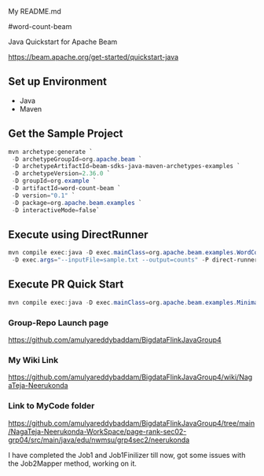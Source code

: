 My README.md

#word-count-beam

Java Quickstart for Apache Beam

<https://beam.apache.org/get-started/quickstart-java>

## Set up Environment

- Java
- Maven

## Get the Sample Project

```PowerShell
mvn archetype:generate `
 -D archetypeGroupId=org.apache.beam `
 -D archetypeArtifactId=beam-sdks-java-maven-archetypes-examples `
 -D archetypeVersion=2.36.0 `
 -D groupId=org.example `
 -D artifactId=word-count-beam `
 -D version="0.1" `
 -D package=org.apache.beam.examples `
 -D interactiveMode=false`
```

## Execute using DirectRunner

```PowerShell
mvn compile exec:java -D exec.mainClass=org.apache.beam.examples.WordCount `
 -D exec.args="--inputFile=sample.txt --output=counts" -P direct-runner
```

## Execute PR Quick Start

```PowerShell
mvn compile exec:java -D exec.mainClass=org.apache.beam.examples.MinimalPageRankCase 
```

### Group-Repo Launch page
<https://github.com/amulyareddybaddam/BigdataFlinkJavaGroup4>


### My Wiki Link
<https://github.com/amulyareddybaddam/BigdataFlinkJavaGroup4/wiki/NagaTeja-Neerukonda>

### Link to MyCode folder
<https://github.com/amulyareddybaddam/BigdataFlinkJavaGroup4/tree/main/NagaTeja-Neerukonda-WorkSpace/page-rank-sec02-grp04/src/main/java/edu/nwmsu/grp4sec2/neerukonda>


I have completed the Job1 and Job1Finilizer till now, got some issues with the Job2Mapper method, working on it.